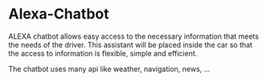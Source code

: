 # Alexa-Chatbot
 ALEXA chatbot  allows easy access to the  necessary information that meets the needs of the driver. This assistant will be placed inside the 
 car so that the access to information is flexible, simple and efficient.
 
 The chatbot uses many api like weather, navigation, news, ...
 

